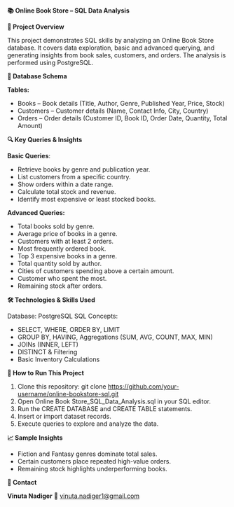 **📚 Online Book Store – SQL Data Analysis**

**📌 Project Overview**

This project demonstrates SQL skills by analyzing an Online Book Store database. It covers data exploration, basic and advanced querying, and generating insights from book sales, customers, and orders.
The analysis is performed using PostgreSQL.

**📂 Database Schema**

**Tables:**
- Books – Book details (Title, Author, Genre, Published Year, Price, Stock)
- Customers – Customer details (Name, Contact Info, City, Country)
- Orders – Order details (Customer ID, Book ID, Order Date, Quantity, Total Amount)

**🔍 Key Queries & Insights**

**Basic Queries**:
- Retrieve books by genre and publication year.
- List customers from a specific country.
- Show orders within a date range.
- Calculate total stock and revenue.
- Identify most expensive or least stocked books.

**Advanced Queries:**
- Total books sold by genre.
- Average price of books in a genre.
- Customers with at least 2 orders.
- Most frequently ordered book.
- Top 3 expensive books in a genre.
- Total quantity sold by author.
- Cities of customers spending above a certain amount.
- Customer who spent the most.
- Remaining stock after orders.

**🛠 Technologies & Skills Used**

Database: PostgreSQL
SQL Concepts:
- SELECT, WHERE, ORDER BY, LIMIT
- GROUP BY, HAVING, Aggregations (SUM, AVG, COUNT, MAX, MIN)
- JOINs (INNER, LEFT)
- DISTINCT & Filtering
- Basic Inventory Calculations

**📜 How to Run This Project**

1. Clone this repository:
   git clone https://github.com/your-username/online-bookstore-sql.git
2. Open Online Book Store_SQL_Data_Analysis.sql in your SQL editor.
3. Run the CREATE DATABASE and CREATE TABLE statements.
4. Insert or import dataset records.
5. Execute queries to explore and analyze the data.

**📈 Sample Insights**

- Fiction and Fantasy genres dominate total sales.
- Certain customers place repeated high-value orders.
- Remaining stock highlights underperforming books.

**📧 Contact**

**Vinuta Nadiger** 
📩 vinuta.nadiger1@gmail.com
